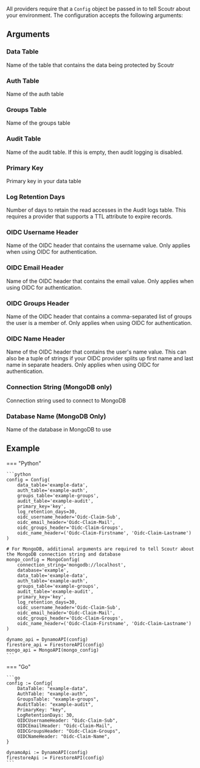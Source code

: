 All providers require that a `Config` object be passed in to tell Scoutr about your environment. The configuration
accepts the following arguments:

## Arguments

### Data Table

Name of the table that contains the data being protected by Scoutr

### Auth Table

Name of the auth table

### Groups Table

Name of the groups table

### Audit Table

Name of the audit table. If this is empty, then audit logging is disabled.

### Primary Key

Primary key in your data table

### Log Retention Days

Number of days to retain the read accesses in the Audit logs table. This requires a provider that supports a
TTL attribute to expire records.

### OIDC Username Header

Name of the OIDC header that contains the username value. Only applies when using OIDC for authentication.

### OIDC Email Header

Name of the OIDC header that contains the email value. Only applies when using OIDC for authentication.

### OIDC Groups Header

Name of the OIDC header that contains a comma-separated list of groups the user is a member of. Only applies when using
OIDC for authentication.

### OIDC Name Header

Name of the OIDC header that contains the user's name value. This can also be a tuple of strings if your OIDC provider
splits up first name and last name in separate headers. Only applies when using OIDC for authentication.

### Connection String (MongoDB only)

Connection string used to connect to MongoDB

### Database Name (MongoDB Only)

Name of the database in MongoDB to use

## Example

=== "Python"

    ```python
    config = Config(
        data_table='example-data',
        auth_table='example-auth',
        groups_table='example-groups',
        audit_table='example-audit',
        primary_key='key',
        log_retention_days=30,
        oidc_username_header='Oidc-Claim-Sub',
        oidc_email_header='Oidc-Claim-Mail',
        oidc_groups_header='Oidc-Claim-Groups',
        oidc_name_header=('Oidc-Claim-Firstname', 'Oidc-Claim-Lastname')
    )

    # For MongoDB, additional arguments are required to tell Scoutr about the MongoDB connection string and database
    mongo_config = MongoConfig(
        connection_string='mongodb://localhost',
        database='example',
        data_table='example-data',
        auth_table='example-auth',
        groups_table='example-groups',
        audit_table='example-audit',
        primary_key='key',
        log_retention_days=30,
        oidc_username_header='Oidc-Claim-Sub',
        oidc_email_header='Oidc-Claim-Mail',
        oidc_groups_header='Oidc-Claim-Groups',
        oidc_name_header=('Oidc-Claim-Firstname', 'Oidc-Claim-Lastname')
    )

    dynamo_api = DynamoAPI(config)
    firestore_api = FirestoreAPI(config)
    mongo_api = MongoAPI(mongo_config)
    ```

=== "Go"

    ```go
    config := Config{
        DataTable: "example-data",
        AuthTable: "example-auth",
        GroupsTable: "example-groups",
        AuditTable: "example-audit",
        PrimaryKey: "key",
        LogRetentionDays: 30,
        OIDCUsernameHeader: "Oidc-Claim-Sub",
        OIDCEmailHeader: "Oidc-Claim-Mail",
        OIDCGroupsHeader: "Oidc-Claim-Groups",
        OIDCNameHeader: "Oidc-Claim-Name",
    }

    dynamoApi := DynamoAPI(config)
    firestoreApi := FirestoreAPI(config)
    ```
